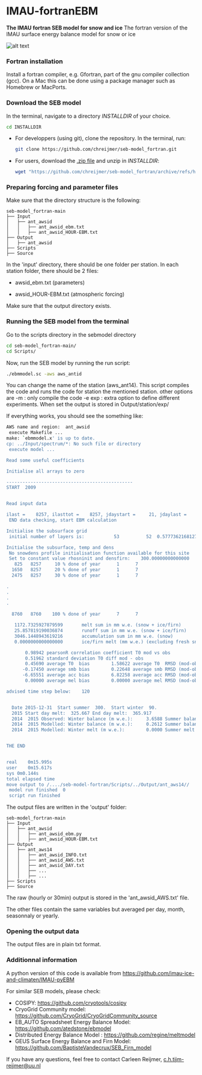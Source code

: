 # IMAU-fortranEBM
**The IMAU fortran SEB model for snow and ice**
The fortran version of the IMAU surface energy balance model for snow or ice

![alt text](Fig1_SEBmodel.png)

### Fortran installation
Install a fortran compiler, e.g. Gfortran, part of the gnu compiler collection (gcc). 
On a Mac this can be done using a package manager such as Homebrew or MacPorts.

### Download the SEB model
In the terminal, navigate to a directory _INSTALLDIR_ of your choice.
```bash
cd INSTALLDIR
```

* For developpers (using git), clone the repository.
  In the terminal, run:
  ```bash
  git clone https://github.com/chreijmer/seb-model_fortran.git
  ```

* For users, download the [.zip file](https://github.com/chreijmer/seb-model_fortran/archive/refs/heads/main.zip) and unzip in _INSTALLDIR_:
  ```bash
  wget "https://github.com/chreijmer/seb-model_fortran/archive/refs/heads/main.zip"
  ```

### Preparing forcing and parameter files
Make sure that the directory structure is the following:
```
seb-model_fortran-main
├── Input
│   ├── ant_awsid
│   │   ├── ant_awsid_ebm.txt
│   │   ├── ant_awsid_HOUR-EBM.txt
├── Output
│   ├── ant_awsid
├── Scripts
├── Source
```
In the 'input' directory, there should be one folder per station. 
In each station folder, there should be 2 files:

* awsid_ebm.txt  (parameters) 

* awsid_HOUR-EBM.txt (atmospheric forcing)

Make sure that the output directory exists.

### Running the SEB model from the terminal
Go to the scripts directory in the sebmodel directory

```bash
cd seb-model_fortran-main/
cd Scripts/
```

Now, run the SEB model by running the run script:
```bash
./ebmmodel.sc -aws aws_antid
```
You can change the name of the station (aws_ant14).
This script compiles the code and runs the code for station the mentioned station.
other options are
-m : only compile the code
-e exp : extra option to define different experiments. When set the output is stored in Output/station/exp/

If everything works, you should see the something like:

```bash
AWS name and region:  ant_awsid
 execute Makefile ... 
make: `ebmmodel.x' is up to date.
cp: ../Input/spectrum/*: No such file or directory
 execute model ... 

Read some useful coefficients 

Initialise all arrays to zero

-----------------------------------------------
START  2009


Read input data 

ilast =    8257, ilasttot =    8257, jdaystart =     21, jdaylast =    365
 END data checking, start EBM calculation

Initialise the subsurface grid
 initial number of layers is:           53          52  0.57773621681270626        24.711131891593645                1

Initialise the subsurface, temp and dens
 No snowdens profile initialisation function available for this site
 Set to constant value rhosninit and densfirn:    300.00000000000000        500.00000000000000     
   825   8257     10 % done of year      1      7
  1650   8257     20 % done of year      1      7
  2475   8257     30 % done of year      1      7
 
.
.
.
.

  8760   8760    100 % done of year      7      7

   1172.7325927879599       melt sum in mm w.e. (snow + ice/firn)
   25.857819190036874       runoff sum in mm w.e. (snow + ice/firn)
   3046.1448943619216       accumulation sum in mm w.e. (snow)
   0.0000000000000000       ice/firn melt (mm w.e.) (excluding fresh snow fall of this year).

       0.98942 pearsonR correlation coefficient T0 mod vs obs
       0.51962 standard deviation T0 diff mod - obs
       0.45690 average T0  bias        1.58622 average T0  RMSD (mod-obs)   57502.
      -0.17450 average smb bias        0.22648 average smb RMSD (mod-obs)   53399.
      -6.65551 average acc bias        6.82258 average acc RMSD (mod-obs)   53399.
       0.00000 average mel bias        0.00000 average mel RMSD (mod-obs)   53399.

advised time step below:    120


  Date 2015-12-31  Start summer  300.  Start winter  90.
  2015 Start day melt:  325.667 End day melt:  365.917
  2014  2015 Observed: Winter balance (m w.e.):     3.6588 Summer balance (m w.e.):     0.1587 Annual balance (m w.e.):     3.8175
  2014  2015 Modelled: Winter balance (m w.e.):     0.2612 Summer balance (m w.e.):     0.1631 Annual balance (m w.e.):     0.4243
  2014  2015 Modelled: Winter melt (m w.e.):        0.0000 Summer melt (m w.e.):        0.1507 Annual melt (m w.e.):        0.1507


THE END


real	0m15.995s
user	0m15.617s
sys	0m0.144s
total elapsed time
move output to /..../seb-model-fortran/Scripts/../Output/ant_aws14//
 model run finished  0
 script run finished
```

The output files are written in the 'output' folder:

```
seb-model_fortran-main
├── Input
│   ├── ant_awsid
│   │   ├── ant_awsid_ebm.py
│   │   ├── ant_awsid_HOUR-EBM.txt
├── Output
│   ├── ant_aws14
│   │   ├── ant_awsid_INFO.txt
│   │   ├── ant_awsid_AWS.txt
│   │   ├── ant_awsid_DAY.txt
│   │   ├── ...
│   │   ├── ...
├── Scripts
├── Source
```
The raw (hourly or 30min) output is stored in the 'ant_awsid_AWS.txt' file. 

The other files contain the same variables but averaged per day, month, seasonnaly or yearly. 

### Opening the output data

The output files are in plain txt format. 

### Additionnal information
A python version of this code is available from
https://github.com/imau-ice-and-climaten/IMAU-pyEBM

For similar SEB models, please check:

* COSIPY: https://github.com/cryotools/cosipy
* CryoGrid Community model: https://github.com/CryoGrid/CryoGridCommunity_source
* EB_AUTO Spreadsheet Energy Balance Model: https://github.com/atedstone/ebmodel
* Distributed Energy Balance Model : https://github.com/regine/meltmodel
* GEUS Surface Energy Balance and Firn Model: https://github.com/BaptisteVandecrux/SEB_Firn_model

If you have any questions, feel free to contact Carleen Reijmer, c.h.tijm-reijmer@uu.nl 

